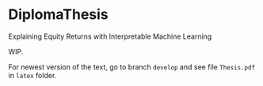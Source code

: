 # DiplomaThesis
Explaining Equity Returns with Interpretable Machine Learning

WIP.

For newest version of the text, go to branch `develop` and see file `Thesis.pdf` in `latex` folder.

